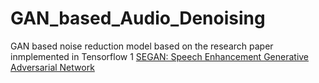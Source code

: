 # GAN_based_Audio_Denoising
GAN based noise reduction model
based on the research paper inmplemented in Tensorflow 1 [SEGAN: Speech Enhancement Generative Adversarial Network](https://arxiv.org/abs/1703.09452)
